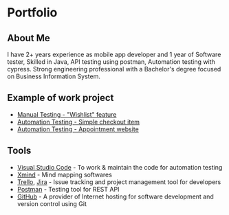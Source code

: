 # Portfolio

## About Me
I have 2+ years experience as mobile app developer and 1 year of Software tester, Skilled in Java, API testing using postman, Automation testing with cypress. Strong engineering professional with a Bachelor's degree focused on Business Information System.

## Example of work project
- [Manual Testing - "Wishlist" feature](https://github.com/dementozzz/Wishlist_Feature_Manual_Testing)
- [Automation Testing - Simple checkout item](https://github.com/dementozzz/Cypress_simple_checkout_item)
- [Automation Testing - Appointment website](https://github.com/dementozzz/Cypress_appointment_website)

## Tools
- [Visual Studio Code](https://code.visualstudio.com/) - To work & maintain the code for automation testing
- [Xmind](https://xmind.app/) - Mind mapping softwares
- [Trello](https://trello.com/), [Jira](https://www.atlassian.com/software/jira) - Issue tracking and project management tool for developers
- [Postman](https://www.postman.com/) - Testing tool for REST API
- [GitHub](https://github.com/) - A provider of Internet hosting for software development and version control using Git
